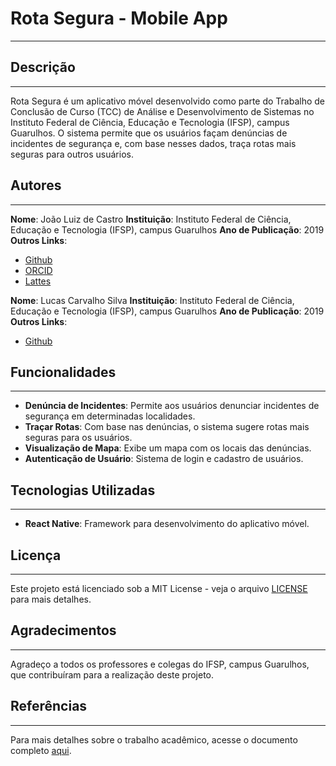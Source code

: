 # Rota Segura - Mobile App
---
## Descrição
---
Rota Segura é um aplicativo móvel desenvolvido como parte do Trabalho de Conclusão de Curso (TCC) de Análise e Desenvolvimento de Sistemas no Instituto Federal de Ciência, Educação e Tecnologia (IFSP), campus Guarulhos. O sistema permite que os usuários façam denúncias de incidentes de segurança e, com base nesses dados, traça rotas mais seguras para outros usuários.


## Autores
---
**Nome**: João Luiz de Castro
**Instituição**: Instituto Federal de Ciência, Educação e Tecnologia (IFSP), campus Guarulhos
**Ano de Publicação**: 2019
**Outros Links**:
- [Github](https://github.com/JooLuiz)
- [ORCID](https://orcid.org/0009-0003-1669-4633)
- [Lattes](http://lattes.cnpq.br/0659061239798618)

**Nome**: Lucas Carvalho Silva
**Instituição**: Instituto Federal de Ciência, Educação e Tecnologia (IFSP), campus Guarulhos
**Ano de Publicação**: 2019
**Outros Links**:
- [Github](https://github.com/Lucas4500)

## Funcionalidades
---
- **Denúncia de Incidentes**: Permite aos usuários denunciar incidentes de segurança em determinadas localidades.
- **Traçar Rotas**: Com base nas denúncias, o sistema sugere rotas mais seguras para os usuários.
- **Visualização de Mapa**: Exibe um mapa com os locais das denúncias.
- **Autenticação de Usuário**: Sistema de login e cadastro de usuários.

## Tecnologias Utilizadas
---
- **React Native**: Framework para desenvolvimento do aplicativo móvel.

## Licença
---
Este projeto está licenciado sob a MIT License - veja o arquivo [LICENSE](LICENSE) para mais detalhes.

## Agradecimentos
---
Agradeço a todos os professores e colegas do IFSP, campus Guarulhos, que contribuíram para a realização deste projeto.

## Referências
---
Para mais detalhes sobre o trabalho acadêmico, acesse o documento completo [aqui](https://pergamum.biblioteca.ifsp.edu.br/acervo/77634).
